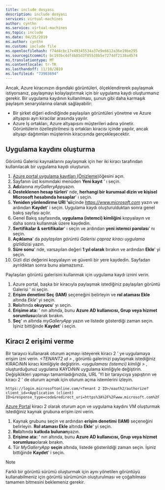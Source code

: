 ```yaml
---
title: include dosyası
description: include dosyası
services: virtual-machines
author: cynthn
ms.service: virtual-machines
ms.topic: include
ms.date: 04/25/2019
ms.author: cynthn
ms.custom: include file
ms.openlocfilehash: f74d4cbc17e49345534a37e9e6612a36e19be295
ms.sourcegitcommit: bc193bc4df4b85d3f05538b5e7274df2138a4574
ms.translationtype: MT
ms.contentlocale: tr-TR
ms.lasthandoff: 11/10/2019
ms.locfileid: "73903694"
---
```

Ancak, Azure kiracınızın dışındaki görüntüleri, ölçeklendirerek paylaşmak istiyorsanız, paylaşmayı kolaylaştırmak için bir uygulama kaydı oluşturmanız gerekir.  Bir uygulama kaydının kullanılması, şunun gibi daha karmaşık paylaşım senaryolarına olanak sağlayabilir: 

* Bir şirket diğeri edindiğinde paylaşılan görüntüleri yönetme ve Azure altyapısı ayrı kiracılar arasında yayılır. 
* Azure Iş ortakları, Azure altyapısını müşterileri adına yönetir. Görüntülerin özelleştirilmesi iş ortakları kiracısı içinde yapılır, ancak altyapı dağıtımları müşterinin kiracısında gerçekleşecektir. 


## <a name="create-the-app-registration"></a>Uygulama kaydını oluşturma

Görüntü Galerisi kaynaklarını paylaşmak için her iki kiracı tarafından kullanılacak bir uygulama kaydı oluşturun.
1. [Azure portal uygulama kayıtları (Önizleme)](https://ms.portal.azure.com/#blade/Microsoft_AAD_RegisteredApps/ApplicationsListBlade/quickStartType//sourceType/)öğesini açın.    
1. Sayfanın üst kısmındaki menüden **Yeni kayıt** ' ı seçin.
1. **Ad**alanına *myGalleryApp*yazın.
1. **Desteklenen hesap türleri**' nde, **herhangi bir kurumsal dizin ve kişisel Microsoft hesabında hesaplar**' ı seçin.
1. **Yeniden yönlendirme URI 'si**içinde *https://www.microsoft.com* yazın ve ardından **Kaydet**' i seçin. Uygulama kaydı oluşturulduktan sonra genel bakış sayfası açılır.
1. Genel Bakış sayfasında, **uygulama (istemci) kimliğini** kopyalayın ve daha sonra kullanmak üzere kaydedin.   
1. **Sertifikalar & sertifikalar**' ı seçin ve ardından **yeni istemci parolası**' nı seçin.
1. **Açıklama**' da *paylaşılan görüntü Galerisi çapraz kiracı uygulama gizli*dizisi yazın.
1. **Süre sonu**' nde, varsayılan değeri **1 yıl olarak** bırakın ve ardından **Ekle**' yi seçin.
1. Gizli dizi değerini kopyalayın ve güvenli bir yere kaydedin. Sayfadan ayrıldıktan sonra bunu alamazsınız.


Paylaşılan görüntü galerisini kullanmak için uygulama kaydı iznini verin.
1. Azure portal, başka bir kiracıyla paylaşmak istediğiniz paylaşılan görüntü Galerisi ' ni seçin.
1. **Erişim denetimi Seç (IAM)** seçeneğini belirleyin ve **rol ataması Ekle** altında *Ekle*' yi seçin. 
1. **Rol**altında **okuyucu**' yı seçin.
1. **Erişime ata:** ' nın altında, bunu **Azure AD kullanıcısı, Grup veya hizmet sorumlusu**olarak bırakın.
1. **Seç**' ın altında *myGalleryApp* yazın ve listede gösterdiği zaman seçin. İşiniz bittiğinde **Kaydet**' i seçin.


## <a name="give-tenant-2-access"></a>Kiracı 2 erişimi verme

Bir tarayıcı kullanarak oturum açmayı isteyerek kiracı 2 ' ye uygulamaya erişim izni verin. *\<TENANT2 ıd >* , görüntü galerinizi paylaşmak istediğiniz KIRACıNıN kiracı kimliğiyle değiştirin. *\<uygulaması (istemci) kimliği >* , oluşturduğunuz uygulama KAYDıNıN uygulama kimliğiyle değiştirin. Değişiklikleri yapmayı tamamladığınızda, URL 'YI bir tarayıcıya yapıştırın ve kiracı 2 ' de oturum açmak için oturum açma istemlerini izleyin.

```
https://login.microsoftonline.com/<Tenant 2 ID>/oauth2/authorize?client_id=<Application (client) ID>&response_type=code&redirect_uri=https%3A%2F%2Fwww.microsoft.com%2F 
```

[Azure Portal](https://portal.azure.com) kiracı 2 olarak oturum açın ve uygulama kaydını VM oluşturmak istediğiniz kaynak grubuna erişim izni verin.

1. Kaynak grubunu seçin ve ardından **erişim denetimi (IAM)** seçeneğini belirleyin. **Rol ataması Ekle** altında **Ekle**' yi seçin. 
1. **Rol**altında **katkıda bulunan**yazın.
1. **Erişime ata:** ' nın altında, bunu **Azure AD kullanıcısı, Grup veya hizmet sorumlusu**olarak bırakın.
1. Tür *MyGalleryApp* **seçin** altında, listede gösterildiği zaman seçin. İşiniz bittiğinde **Kaydet**' i seçin.

> [!NOTE]
> Farklı bir görüntü sürümü oluşturmak için aynı yönetilen görüntüyü kullanabilmeniz için görüntü sürümünün oluşturulması ve çoğaltılması tamamen bitmesini beklemeniz gerekir.

